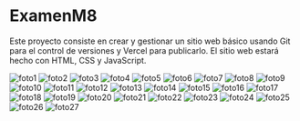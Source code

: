 # ExamenM8

Este proyecto consiste en crear y gestionar un sitio web básico usando 
Git para el control de versiones y Vercel para publicarlo. 
El sitio web estará hecho con HTML, CSS y JavaScript.

![foto1](./fotos/1.png)
![foto2](./fotos/2.png)
![foto3](./fotos/3.png)
![foto4](./fotos/4.png)
![foto5](./fotos/5.png)
![foto6](./fotos/6.png)
![foto7](./fotos/7.png)
![foto8](./fotos/8.png)
![foto9](./fotos/9.png)
![foto10](./fotos/10.png)
![foto11](./fotos/11.png)
![foto12](./fotos/12.png)
![foto13](./fotos/13.png)
![foto14](./fotos/14.png)
![foto15](./fotos/15.png)
![foto16](./fotos/16.png)
![foto17](./fotos/17.png)
![foto18](./fotos/18.png)
![foto19](./fotos/19.png)
![foto20](./fotos/20.png)
![foto21](./fotos/21.png)
![foto22](./fotos/22.png)
![foto23](./fotos/23.png)
![foto24](./fotos/24.png)
![foto25](./fotos/25.png)
![foto26](./fotos/26.png)
![foto27](./fotos/27.png)

